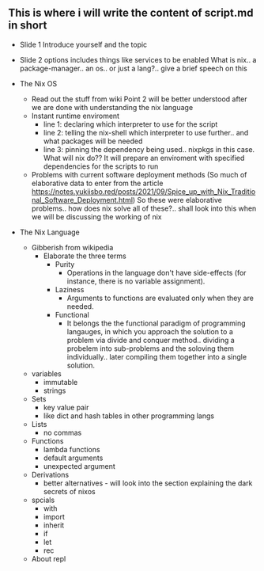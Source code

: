 ## This is where i will write the content of script.md in short

* Slide 1
	Introduce yourself and the topic
* Slide 2
	options includes things like services to be enabled
	What is nix.. a package-manager.. an os.. or just a lang?.. give a brief speech on this

* The Nix OS
	- Read out the stuff from wiki
	Point 2 will be better understood after we are done with understanding the nix language
	- Instant runtime enviroment
		- line 1: declaring which interpreter to use for the script
		- line 2: telling the nix-shell which interpreter to use further.. and what packages will be needed
		- line 3: pinning the dependency being used.. nixpkgs in this case.
		What will nix do??
			It will prepare an enviroment with specified dependencies for the scripts to run
	- Problems with current software deployment methods
		(So much of elaborative data to enter from the article https://notes.yukiisbo.red/posts/2021/09/Spice_up_with_Nix_Traditional_Software_Deployment.html)
		So these were elaborative problems.. how does nix solve all of these?.. shall look into this when we will be discussing the working of nix


* The Nix Language
	- Gibberish from wikipedia
		- Elaborate the three terms
			* Purity
				- Operations in the language don't have side-effects (for instance, there is no variable assignment).
			* Laziness
				- Arguments to functions are evaluated only when they are needed.
			* Functional
				- It belongs the the functional paradigm of programming langauges, in which you approach the solution to
				a problem via divide and conquer method.. dividing a probelem into sub-problems and the soloving them 
				individually.. later compiling them together into a single solution.
	- variables
		* immutable
		* strings
	- Sets
		* key value pair
		* like dict and hash tables in other programming langs
	- Lists
		* no commas
	- Functions
		* lambda functions
		* default arguments
		* unexpected argument
	- Derivations
		* better alternatives - will look into the section explaining the dark secrets of nixos
	- spcials
		* with
		* import
		* inherit
		* if 
		* let
		* rec
	- About repl

